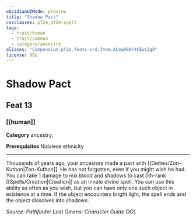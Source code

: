 ```yaml
---
obsidianUIMode: preview
title: "Shadow Pact"
cssclasses: pf2e,pf2e-spell
tags:
  - trait/human
  - trait/common
  - category/ancestry
aliases: "Compendium.pf2e.feats-srd.Item.ACeqRSWr4CEwLZgO"
license: OGL
---
```

# Shadow Pact
## Feat 13
### [[human]]

**Category** ancestry; 



**Prerequisites** Nidalese ethnicity
* * *
Thousands of years ago, your ancestors made a pact with [[Deities/Zon-Kuthon|Zon-Kuthon]]. He has not forgotten, even if you might wish he had. You can take 1 damage to mix blood and shadows to cast 5th-rank [[Spells/Creation|Creation]] as an innate divine spell. You can use this ability as often as you wish, but you can have only one such object in existence at a time. If the object encounters bright light, the spell ends and the object dissolves into shadows.

*Source: Pathfinder Lost Omens: Character Guide*
*OGL*